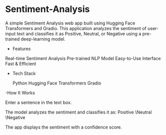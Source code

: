 # Sentiment-Analysis         
A simple Sentiment Analysis web app built using Hugging Face Transformers and Gradio. This application analyzes the sentiment of user-input text and classifies it as Positive, Neutral, or Negative using a pre-trained deep-learning model.
- Features
  
 Real-time Sentiment Analysis
 Pre-trained NLP Model
 Easy-to-Use Interface
 Fast & Efficient
  
- Tech Stack
 
   Python
   Hugging Face Transformers
   Gradio
  
-How It Works

   Enter a sentence in the text box.

  The model analyzes the sentiment and classifies it as:
  Positive
  \Neutral
  \Negative
 
The app displays the sentiment with a confidence score.
